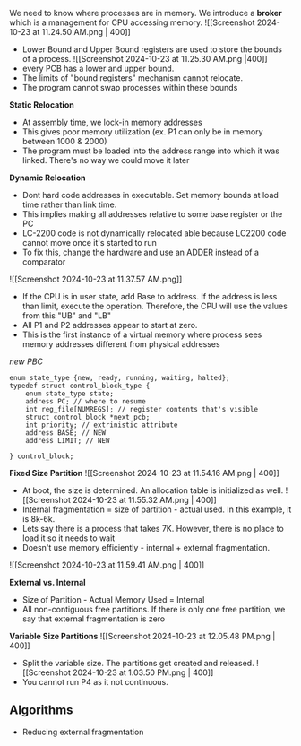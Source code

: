 We need to know where processes are in memory. We introduce a **broker** which is a management for CPU accessing memory. 
![[Screenshot 2024-10-23 at 11.24.50 AM.png | 400]]
- Lower Bound and Upper Bound registers are used to store the bounds of a process. 
![[Screenshot 2024-10-23 at 11.25.30 AM.png |400]]
- every PCB has a lower and upper bound. 
- The limits of "bound registers" mechanism cannot relocate.
- The program cannot swap processes within these bounds

**Static Relocation**
- At assembly time, we lock-in memory addresses
- This gives poor memory utilization (ex. P1 can only be in memory between 1000 & 2000)
- The program must be loaded into the address range into which it was linked. There's no way we could move it later

**Dynamic Relocation**
- Dont hard code addresses in executable. Set memory bounds at load time rather than link time.
- This implies making all addresses relative to some base register or the PC
- LC-2200 code is not dynamically relocated able because LC2200 code cannot move once it's started to run
- To fix this, change the hardware and use an ADDER instead of a comparator

![[Screenshot 2024-10-23 at 11.37.57 AM.png]]
- If the CPU is in user state, add Base to address. If the address is less than limit, execute the operation. Therefore, the CPU will use the values from this "UB" and "LB"
- All P1 and P2 addresses appear to start at zero.
- This is the first instance of a virtual memory where process sees memory addresses different from physical addresses

*new PBC*
```
enum state_type {new, ready, running, waiting, halted};
typedef struct control_block_type {
	enum state_type state;
	address PC; // where to resume
	int reg_file[NUMREGS]; // register contents that's visible
	struct control_block *next_pcb;
	int priority; // extrinistic attribute 
	address BASE; // NEW
	address LIMIT; // NEW 
	
} control_block;
```

**Fixed Size Partition**
![[Screenshot 2024-10-23 at 11.54.16 AM.png | 400]]
- At boot, the size is determined. An allocation table is initialized as well.
![[Screenshot 2024-10-23 at 11.55.32 AM.png | 400]]
- Internal fragmentation = size of partition - actual used. In this example, it is 8k-6k.
- Lets say there is a process that takes 7K. However, there is no place to load it so it needs to wait
- Doesn't use memory efficiently - internal + external fragmentation.

![[Screenshot 2024-10-23 at 11.59.41 AM.png | 400]]

**External vs. Internal**
- Size of Partition - Actual Memory Used = Internal
- All non-contiguous free partitions. If there is only one free partition, we say that external fragmentation is zero 

**Variable Size Partitions**
![[Screenshot 2024-10-23 at 12.05.48 PM.png | 400]]
- Split the variable size. The partitions get created and released.
![[Screenshot 2024-10-23 at 1.03.50 PM.png | 400]]
- You cannot run P4 as it not continuous.

## Algorithms
- Reducing external fragmentation